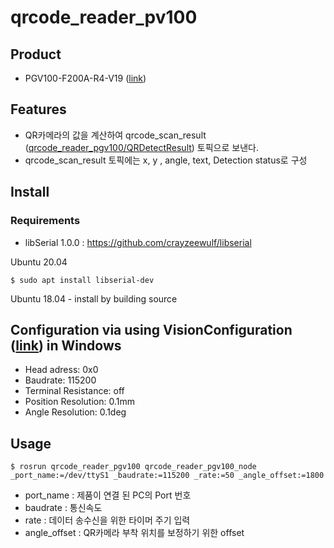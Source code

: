 # qrcode_reader_pv100

## Product
-  PGV100-F200A-R4-V19 ([link](https://www.pepperl-fuchs.com/usa/en/classid_3334.htm?view=productdetails&prodid=60355))

## Features
-  QR카메라의 값을 계산하여 qrcode_scan_result ([qrcode_reader_pgv100/QRDetectResult](./msg/QRDetectResult.msg)) 토픽으로 보낸다.
-  qrcode_scan_result 토픽에는 x, y , angle, text, Detection status로 구성

## Install

### Requirements
-  libSerial 1.0.0 : https://github.com/crayzeewulf/libserial

Ubuntu 20.04

```
$ sudo apt install libserial-dev
```

Ubuntu 18.04 - install by building source


## Configuration via using **VisionConfiguration** ([link](https://www.pepperl-fuchs.com/usa/en/classid_3334.htm?view=productdetails&prodid=60355#software)) in Windows
- Head adress: 0x0
-  Baudrate: 115200
-  Terminal Resistance: off
-  Position Resolution: 0.1mm
-  Angle Resolution: 0.1deg

## Usage
```
$ rosrun qrcode_reader_pgv100 qrcode_reader_pgv100_node _port_name:=/dev/ttyS1 _baudrate:=115200 _rate:=50 _angle_offset:=1800
```
- port_name : 제품이 연결 된 PC의 Port 번호
-  baudrate : 통신속도
-  rate : 데이터 송수신을 위한 타이머 주기 입력
- angle_offset : QR카메라 부착 위치를 보정하기 위한 offset